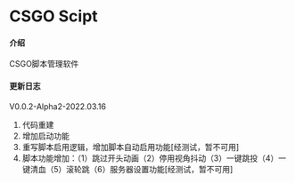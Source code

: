 # CSGO Scipt

#### 介绍
CSGO脚本管理软件

#### 更新日志

V0.0.2-Alpha2-2022.03.16
1. 代码重建
2. 增加启动功能
3. 重写脚本启用逻辑，增加脚本自动启用功能[经测试，暂不可用]
4. 脚本功能增加：（1）跳过开头动画（2）停用视角抖动（3）一键跳投（4）一键清血（5）滚轮跳（6）服务器设置功能[经测试，暂不可用]